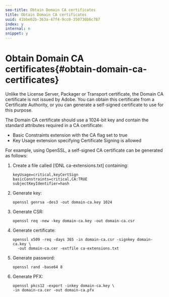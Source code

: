 ```yaml
---
seo-title: Obtain Domain CA certificates
title: Obtain Domain CA certificates
uuid: 41bbe02b-363a-47f4-9cc0-350730b6c787
index: y
internal: n
snippet: y
---
```


# Obtain Domain CA certificates{#obtain-domain-ca-certificates}

Unlike the License Server, Packager or Transport certificate, the Domain CA certificate is not issued by Adobe. You can obtain this certificate from a Certificate Authority, or you can generate a self-signed certificate to use for this purpose.

The Domain CA certificate should use a 1024-bit key and contain the standard attributes required in a CA certificate:

* Basic Constraints extension with the CA flag set to true 
* Key Usage extension specifying Certificate Signing is allowed

For example, using OpenSSL, a self-signed CA certificate can be generated as follows: 

1. Create a file called [!DNL ca-extensions.txt] containing:

   ```
   keyUsage=critical,keyCertSign  
   basicConstraints=critical,CA:TRUE  
   subjectKeyIdentifier=hash 
   ```

1. Generate key:

   ```
   openssl genrsa -des3 -out domain-ca.key 1024 
   ```

1. Generate CSR:

   ```
   openssl req -new -key domain-ca.key -out domain-ca.csr 
   ```

1. Generate certificate:

   ```
   openssl x509 -req -days 365 -in domain-ca.csr -signkey domain-ca.key \ 
     -out domain-ca.cer -extfile ca-extensions.txt 
   ```

1. Generate password:

   ```
   openssl rand -base64 8 
   ```

1. Generate PFX:

   ```
   openssl pkcs12 -export -inkey domain-ca.key \ 
   -in domain-ca.cer -out domain-ca.pfx
   ```

